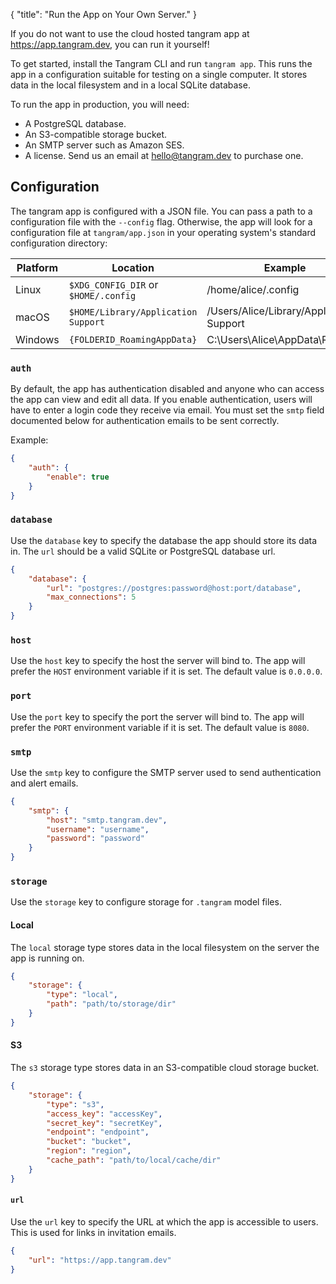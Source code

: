 {
"title": "Run the App on Your Own Server."
}

If you do not want to use the cloud hosted tangram app at https://app.tangram.dev, you can run it yourself!

To get started, install the Tangram CLI and run `tangram app`. This runs the app in a configuration suitable for testing on a single computer. It stores data in the local filesystem and in a local SQLite database.

To run the app in production, you will need:

- A PostgreSQL database.
- An S3-compatible storage bucket.
- An SMTP server such as Amazon SES.
- A license. Send us an email at hello@tangram.dev to purchase one.

## Configuration

The tangram app is configured with a JSON file. You can pass a path to a configuration file with the `--config` flag. Otherwise, the app will look for a configuration file at `tangram/app.json` in your operating system's standard configuration directory:

| Platform | Location                             | Example                                  |
| -------- | ------------------------------------ | ---------------------------------------- |
| Linux    | `$XDG_CONFIG_DIR` or `$HOME/.config` | /home/alice/.config                      |
| macOS    | `$HOME/Library/Application Support`  | /Users/Alice/Library/Application Support |
| Windows  | `{FOLDERID_RoamingAppData}`          | C:\Users\Alice\AppData\Roaming           |

### `auth`

By default, the app has authentication disabled and anyone who can access the app can view and edit all data. If you enable authentication, users will have to enter a login code they receive via email. You must set the `smtp` field documented below for authentication emails to be sent correctly.

Example:

```json
{
	"auth": {
		"enable": true
	}
}
```

### `database`

Use the `database` key to specify the database the app should store its data in. The `url` should be a valid SQLite or PostgreSQL database url.

```json
{
	"database": {
		"url": "postgres://postgres:password@host:port/database",
		"max_connections": 5
	}
}
```

### `host`

Use the `host` key to specify the host the server will bind to. The app will prefer the `HOST` environment variable if it is set. The default value is `0.0.0.0`.

### `port`

Use the `port` key to specify the port the server will bind to. The app will prefer the `PORT` environment variable if it is set. The default value is `8080`.

### `smtp`

Use the `smtp` key to configure the SMTP server used to send authentication and alert emails.

```json
{
	"smtp": {
		"host": "smtp.tangram.dev",
		"username": "username",
		"password": "password"
	}
}
```

### `storage`

Use the `storage` key to configure storage for `.tangram` model files.

#### Local

The `local` storage type stores data in the local filesystem on the server the app is running on.

```json
{
	"storage": {
		"type": "local",
		"path": "path/to/storage/dir"
	}
}
```

#### S3

The `s3` storage type stores data in an S3-compatible cloud storage bucket.

```json
{
	"storage": {
		"type": "s3",
		"access_key": "accessKey",
		"secret_key": "secretKey",
		"endpoint": "endpoint",
		"bucket": "bucket",
		"region": "region",
		"cache_path": "path/to/local/cache/dir"
	}
}
```

#### `url`

Use the `url` key to specify the URL at which the app is accessible to users. This is used for links in invitation emails.

```json
{
	"url": "https://app.tangram.dev"
}
```
